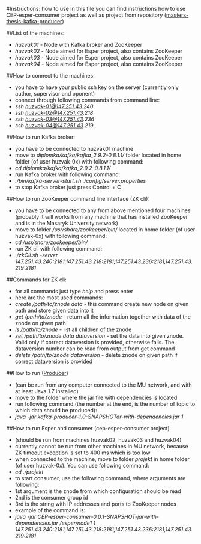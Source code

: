 #Instructions: how to use
In this file you can find instructions how to use CEP-esper-consumer project as well as project from repository ([masters-thesis-kafka-producer](https://github.com/huzvak/masters-thesis-kafka-producer))

##List of the machines:
* _huzvak01_ - Node with Kafka broker and ZooKeeper
* _huzvak02_ - Node aimed for Esper project, also contains ZooKeeper
* _huzvak03_ - Node aimed for Esper project, also contains ZooKeeper
* _huzvak04_ - Node aimed for Esper project, also contains ZooKeeper

##How to connect to the machines: 
* you have to have your public ssh key on the server (currently only author, supervisor and oponent)
* connect through following commands from command line:
 * _ssh huzvak-01@147.251.43.240_
 * _ssh huzvak-02@147.251.43.218_
 * _ssh huzvak-03@147.251.43.236_
 * _ssh huzvak-04@147.251.43.219_

##How to run Kafka broker:
* you have to be connected to huzvak01 machine
* move to _diplomka/kafka/kafka_2.9.2-0.8.1.1/_ folder located in home folder (of user huzvak-0x) with following command:
 * _cd diplomka/kafka/kafka_2.9.2-0.8.1.1/_
* run Kafka broker with following command:
 * _./bin/kafka-server-start.sh ./config/server.properties_
* to stop Kafka broker just press Control + C

##How to run ZooKeeper command line interface (ZK cli):
* you have to be connected to any from above mentioned four machines (probably it will works from any machine that has installed ZooKeeper and is in the Masaryk University network)
* move to folder _/usr/share/zookeeper/bin/_ located in home folder (of user huzvak-0x) with following command:
 * _cd /usr/share/zookeeper/bin/_
* run ZK cli with following command:
 * _./zkCli.sh -server 147.251.43.240:2181,147.251.43.218:2181,147.251.43.236:2181,147.251.43.219:2181_

##Commands for ZK cli:
* for all commands just type _help_ and press enter
* here are the most used commands:
 * _create /path/to/znode data_ - this command create new node on given path and store given data into it
 * _get /path/to/znode_ - return all the information together with data of the znode on given path
 * _ls /path/to/znode_ - list all children of the znode
 * _set /path/to/znode data dataversion_ - set the data into given znode. Valid only if correct dataversion is provided, otherwise fails. The dataversion number can be read from output from get command
 * _delete /path/to/znode dataversion_ - delete znode on given path if correct dataversion is provided


##How to run ([Producer](https://github.com/huzvak/masters-thesis-kafka-producer))
* (can be run from any computer connected to the MU network, and with at least Java 1.7 installed)
* move to the folder where the jar file with dependencies is located
* run following command (the number at the end, is the number of topic to which data should be produced):
 * _java -jar kafka-producer-1.0-SNAPSHOTar-with-dependencies.jar 1_


##How to run Esper and consumer (cep-esper-consumer project)
* (should be run from machines huzvak02, huzvak03 and huzvak04) 
* currently cannot be run from other machines in MU network, because ZK timeout exception is set to 400 ms which is too low
* when connected to the machine, move to folder _projekt_ in home folder (of user huzvak-0x). You can use following command:
 * _cd ./projekt_
* to start consumer, use the following command, where arguments are following: 
 * 1st argument is the znode from which configuration should be read
 * 2nd is the consumer group id
 * 3rd is the string with IP addresses and ports to ZooKeeper nodes
* example of the command is:
 * _java -jar CEP-esper-consumer-0.0.1-SNAPSHOT-jar-with-dependencies.jar /esper/node1 1 147.251.43.240:2181,147.251.43.218:2181,147.251.43.236:2181,147.251.43.219:2181_

